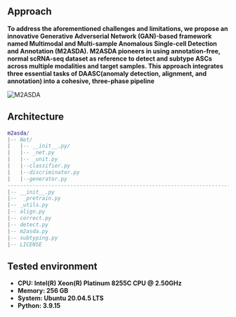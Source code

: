 ## Approach
__To address the aforementioned challenges and limitations, we propose an innovative Generative Adverserial Network (GAN)-based framework named Multimodal and Multi-sample Anomalous Single-cell Detection and Annotation (M2ASDA). __M2ASDA__ pioneers in using annotation-free, normal scRNA-seq dataset as reference to detect and subtype ASCs across multiple modalities and target samples. This approach integrates three essential tasks of DAASC(anomaly detection, alignment, and annotation) into a cohesive, three-phase pipeline__

![M2ASDA](https://github.com/kAI-swa/M2ASDA/assets/146005327/47b49595-a954-45a0-a47f-7909e7b93da8)

## Architecture
```lua
m2asda/
|-- Net/
|   |-- __init__.py/
|   |-- _net.py
|   |-- _unit.py
|   |--classifier.py
|   |--discriminator.py
|   |--generator.py
---------------------------------------------------------------------------------------------------------------------------------------------------------------------------------------
|-- __init__.py
|--  _pretrain.py
|-- _utils.py
|-- align.py
|-- correct.py
|-- detect.py
|-- m2asda.py
|-- subtyping.py
|-- LICENSE
```

## Tested environment
- **CPU: Intel(R) Xeon(R) Platinum 8255C CPU @ 2.50GHz**
- **Memory: 256 GB**
- **System: Ubuntu 20.04.5 LTS**
- **Python: 3.9.15**
